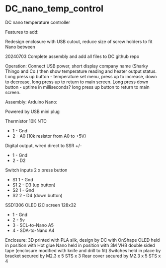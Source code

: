# DC_nano_temp_control

DC nano temperature controller


Features to add:

Redesign enclosure with USB cutout, reduce size of screw holders to fit Nano between



20240703 Complete assembly and add all files to DC github repo


Operation:
Connect USB power, short display company name (Sharky Thingo and Co.) then show temperature reading and heater output status.
Long press up button - temperature set menu, press up to increase, down to decrease, long press up to return to main screen.
Long press down button - uptime in milliseconds? long press up button to return to main screen.


Assembly:
Arduino Nano:

Powered by USB mini plug

Thermistor 10K NTC
 * 1 - Gnd
 * 2 - A0 (10k resistor from A0 to +5V)

Digital output, wired direct to SSR +/-
 * 1 - Gnd
 * 2 - D2

Switch inputs 2 x press button
 * S1 1 - Gnd
 * S1 2 - D3 (up button)
 * S2 1 - Gnd
 * S2 2 - D4 (down button)

SSD1306 OLED I2C screen 128x32
 * 1 - Gnd
 * 2 - 5v
 * 3 - SCL-to-Nano A5
 * 4 - SDA-to-Nano A4


Enclosure:
3D printed with PLA silk, design by DC with OnShape
OLED held in position with Hot glue
Nano held in position with 3M VHB double sided tape (enclosure modified with knife and drill to fit)
Switches held in place by bracket secured by M2.3 x 5 STS x 3
Rear cover secured by M2.3 x 5 STS x 4
